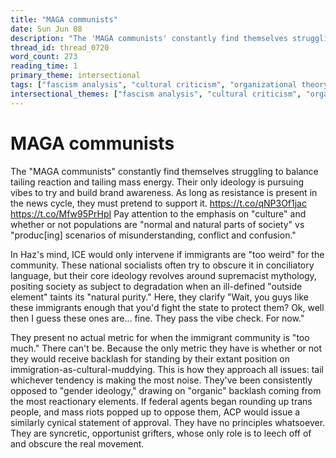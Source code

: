 ```yaml
---
title: "MAGA communists"
date: Sun Jun 08
description: "The 'MAGA communists' constantly find themselves struggling to balance tailing reaction and tailing mass energy."
thread_id: thread_0720
word_count: 273
reading_time: 1
primary_theme: intersectional
tags: ["fascism analysis", "cultural criticism", "organizational theory"]
intersectional_themes: ["fascism analysis", "cultural criticism", "organizational theory"]
---
```


# MAGA communists

The "MAGA communists" constantly find themselves struggling to balance tailing reaction and tailing mass energy. Their only ideology is pursuing vibes to try and build brand awareness. As long as resistance is present in the news cycle, they must pretend to support it. https://t.co/qNP3Of1jac https://t.co/Mfw95PrHpI Pay attention to the emphasis on "culture" and whether or not populations are "normal and natural parts of society" vs "produc[ing] scenarios of misunderstanding, conflict and confusion."

In Haz's mind, ICE would only intervene if immigrants are "too weird" for the community. These national socialists often try to obscure it in conciliatory language, but their core ideology revolves around supremacist mythology, positing society as subject to degradation when an ill-defined "outside element" taints its "natural purity." Here, they clarify "Wait, you guys like these immigrants enough that you'd fight the state to protect them? Ok, well then I guess these ones are... fine. They pass the vibe check. For now."

They present no actual metric for when the immigrant community is "too much." There can't be. Because the only metric they have is whether or not they would receive backlash for standing by their extant position on immigration-as-cultural-muddying. This is how they approach all issues: tail whichever tendency is making the most noise. They've been consistently opposed to "gender ideology," drawing on "organic" backlash coming from the most reactionary elements. If federal agents began rounding up trans people, and mass riots popped up to oppose them, ACP would issue a similarly cynical statement of approval. They have no principles whatsoever. They are syncretic, opportunist grifters, whose only role is to leech off of and obscure the real movement.